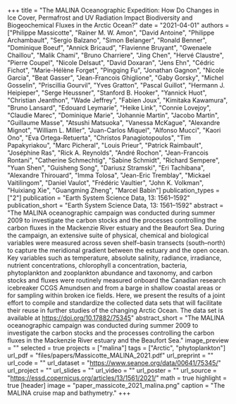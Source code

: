 +++
title = "The MALINA Oceanographic Expedition: How Do Changes in Ice Cover, Permafrost and UV Radiation Impact Biodiversity and Biogeochemical Fluxes in the Arctic Ocean?"
date = "2021-04-01"
authors = ["Philippe Massicotte", "Rainer M. W. Amon", "David Antoine", "Philippe Archambault", "Sergio Balzano", "Simon Belanger", "Ronald Benner", "Dominique Boeuf", "Annick Bricaud", "Flavienne Bruyant", "Gwenaele Chaillou", "Malik Chami", "Bruno Charriere", "Jing Chen", "Hervé Claustre", "Pierre Coupel", "Nicole Delsaut", "David Doxaran", "Jens Ehn", "Cédric Fichot", "Marie-Hélène Forget", "Pingqing Fu", "Jonathan Gagnon", "Nicole Garcia", "Beat Gasser", "Jean-Francois Ghiglione", "Gaby Gorsky", "Michel Gosselin", "Priscillia Gourvil", "Yves Gratton", "Pascal Guillot", "Hermann J. Heipieper", "Serge Heussner", "Stanford B. Hooker", "Yannick Huot", "Christian Jeanthon", "Wade Jeffrey", "Fabien Joux", "Kimitaka Kawamura", "Bruno Lansard", "Edouard Leymarie", "Heike Link", "Connie Lovejoy", "Claudie Marec", "Dominique Marie", "Johannie Martin", "Jacobo Martin", "Guillaume Masse", "Atsushi Matsuoka", "Vanessa McKague", "Alexandre Mignot", "William L. Miller", "Juan-Carlos Miquel", "Alfonso Mucci", "Kaori Ono", "Eva Ortega-Retuerta", "Christos Panagiotopoulos", "Tim Papakyriakou", "Marc Picheral", "Louis Prieur", "Patrick Raimbault", "Joséphine Ras", "Rick A. Reynolds", "André Rochon", "Jean-Francois Rontani", "Catherine Schmechtig", "Sabine Schmidt", "Richard Sempere", "Yuan Shen", "Guisheng Song", "Dariusz Stramski", "Eri Tachibana", "Alexandre Thirouard", "Imma Tolosa", "Jean-Eric Tremblay", "Mickael Vaitilingom", "Daniel Vaulot", "Frédéric Vaultier", "John K. Volkman", "Huixiang Xie", "Guangming Zheng", "Marcel Babin"]
publication_types = ["2"]
publication = "Earth System Science Data, 13: 1561–1592"
publication_short = "Earth System Science Data, 13:  1561–1592"
abstract = "The MALINA oceanographic campaign was conducted during summer 2009 to investigate the carbon stocks and the processes controlling the carbon fluxes in the Mackenzie River estuary and the Beaufort Sea. During the campaign, an extensive suite of physical, chemical and biological variables were measured across seven shelf–basin transects (south–north) to capture the meridional gradient between the estuary and the open ocean. Key variables such as temperature, absolute salinity, radiance, irradiance, nutrient concentrations, chlorophyll a concentration, bacteria, phytoplankton and zooplankton abundance and taxonomy, and carbon stocks and fluxes were routinely measured onboard the Canadian research icebreaker CCGS Amundsen and from a barge in shallow coastal areas or for sampling within broken ice fields. Here, we present the results of a joint effort to compile and standardize the collected data sets that will facilitate their reuse in further studies of the changing Arctic Ocean. The data set is available at https://doi.org/10.17882/75345"
abstract_short = "The MALINA oceanographic campaign was conducted during summer 2009 to investigate the carbon stocks and the processes controlling the carbon fluxes in the Mackenzie River estuary and the Beaufort Sea."
image_preview = ""
selected = true
projects = ["malina"]
tags = ["Arctic", "phytoplankton"]
url_pdf = "files/papers/Massicotte_MALINA_2021.pdf"
url_preprint = ""
url_code = ""
url_dataset = "https://www.seanoe.org/data/00641/75345/"
url_project = ""
url_slides = ""
url_video = ""
url_poster = ""
url_source = "https://essd.copernicus.org/articles/13/1561/2021/"
math = true
highlight = true
[header]
image = "paper_massicote_2021_malina.png"
caption = "The MALINA cruise map and bathymetry."
+++
